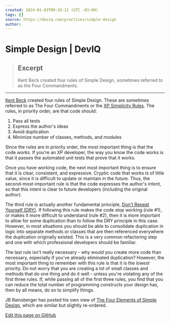 ```yaml
---
created: 2024-01-03T09:28:12 (UTC -03:00)
tags: []
source: https://deviq.com/practices/simple-design
author: 
---
```


# Simple Design | DevIQ

> ## Excerpt
> Kent Beck created four rules of Simple Design, sometimes referred to as the Four Commandments.

---
[Kent Beck](http://en.wikipedia.org/wiki/Kent_Beck) created four rules of Simple Design. These are sometimes referred to as The Four Commandments or the [XP Simplicity Rules](http://c2.com/cgi/wiki?XpSimplicityRules). The rules, in priority order, are that code should:

1.  Pass all tests
2.  Express the author's ideas
3.  Avoid duplication
4.  Minimize number of classes, methods, and modules

Since the rules are in priority order, the most important thing is that the code _works_. If you're an XP developer, the way you know the code works is that it passes the automated unit tests that prove that it works.

Once you have working code, the next most important thing is to ensure that it is clear, consistent, and expressive. Cryptic code that works is of little value, since it is difficult to update or maintain in the future. Thus, the second-most-important rule is that the code expresses the author's intent, so that this intent is clear to future developers (including the original author).

The third rule is actually another fundamental principle, [Don't Repeat Yourself (DRY)](https://deviq.com/principles/dont-repeat-yourself). If following this rule makes the code stop working (rule #1), or makes it more difficult to understand (rule #2), then it is more important to allow for some duplication than to follow the DRY principle in this case. However, in most situations you should be able to consolidate duplication in logic into separate methods or classes that are then referenced everywhere the duplication originally existed. This is a very common refactoring step and one with which professional developers should be familiar.

The last rule isn't really necessary - why would you create more code than necessary, especially if you've already eliminated duplication? However, the most important thing to remember with this rule is that it is the _lowest_ priority. Do not worry that you are creating a lot of small classes and methods that do one thing and do it well - unless you're violating any of the first three rules. If, while passing all of the first three rules, you find that you can reduce the total number of programming constructs your design has, then by all means, do so to simplify things.

JB Rainsberger has posted his own view of [The Four Elements of Simple Design](http://www.jbrains.ca/permalink/the-four-elements-of-simple-design), which are similar but slightly re-ordered.

[Edit this page on GitHub](https://github.com/ardalis/DevIQ-gatsby/tree/main/src/docs/practices/simple-design.md)
